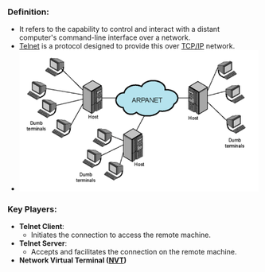 
### Definition: 
- It refers to the capability to control and interact with a distant computer's command-line interface over a network.
- [Telnet](Telnet.md) is a protocol designed to provide this over [TCP/IP](TCP/IP) network.
- ![RemoteTerminalAccess](../../Attachments/RemoteTerminalAccess.png)
### Key Players:
- **Telnet Client**: 
	- Initiates the connection to access the remote machine.
- **Telnet Server**: 
	- Accepts and facilitates the connection on the remote machine.
- **Network Virtual Terminal ([NVT](NVT.md))**